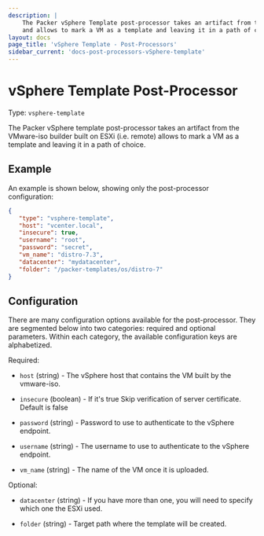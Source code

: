 ```yaml
---
description: |
    The Packer vSphere Template post-processor takes an artifact from the VMware-iso builder built on ESXi (i.e. remote)
    and allows to mark a VM as a template and leaving it in a path of choice. 
layout: docs
page_title: 'vSphere Template - Post-Processors'
sidebar_current: 'docs-post-processors-vSphere-template'
---
```


# vSphere Template Post-Processor

Type: `vsphere-template`

The Packer vSphere template post-processor takes an artifact from the VMware-iso builder built on ESXi (i.e. remote)
allows to mark a VM as a template and leaving it in a path of choice.

## Example

An example is shown below, showing only the post-processor configuration:

``` json
{  
   "type": "vsphere-template",
   "host": "vcenter.local",
   "insecure": true,
   "username": "root",
   "password": "secret",      
   "vm_name": "distro-7.3",
   "datacenter": "mydatacenter",
   "folder": "/packer-templates/os/distro-7"   
}
```

## Configuration

There are many configuration options available for the post-processor. They are
segmented below into two categories: required and optional parameters. Within
each category, the available configuration keys are alphabetized.

Required:

-   `host` (string) - The vSphere host that contains the VM built by the vmware-iso.
    
-   `insecure` (boolean) - If it's true Skip verification of server certificate. 
    Default is false    

-   `password` (string) - Password to use to authenticate to the
    vSphere endpoint.

-   `username` (string) - The username to use to authenticate to the
    vSphere endpoint.

-   `vm_name` (string) - The name of the VM once it is uploaded.

Optional:

-   `datacenter` (string) - If you have more than one, you will need to specify which one the ESXi used.

-   `folder` (string) - Target path where the template will be created. 
